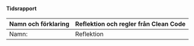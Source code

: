 #### Tidsrapport

| Namn och förklaring | Reflektion och regler från Clean Code |
|---------|--------|
| Namn: | Reflektion  |


